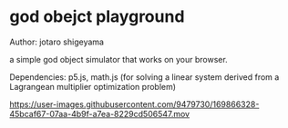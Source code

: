 # god obejct playground

Author: jotaro shigeyama

a simple god object simulator that works on your browser.

Dependencies: p5.js, math.js (for solving a linear system derived from a Lagrangean multiplier optimization problem)


https://user-images.githubusercontent.com/9479730/169866328-45bcaf67-07aa-4b9f-a7ea-8229cd506547.mov

